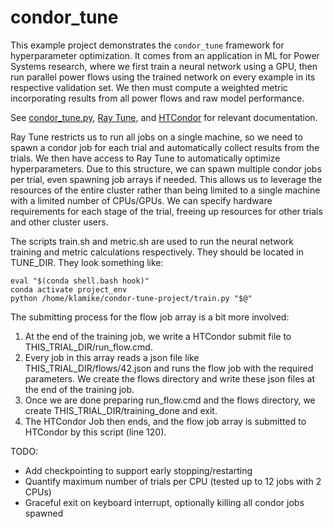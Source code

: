 # condor_tune

This example project demonstrates the `condor_tune` framework for
hyperparameter optimization. It comes from an application in ML for
Power Systems research, where we first train a neural network using a
GPU, then run parallel power flows using the trained network on every
example in its respective validation set. We then must compute a weighted
metric incorporating results from all power flows and raw model performance.

See [condor_tune.py](condor_tune.py), [Ray Tune](https://docs.ray.io/en/latest/tune/index.html), and [HTCondor](https://htcondor.readthedocs.io/en/feature/apis/python-bindings/index.html) for relevant documentation.

Ray Tune restricts us to run all jobs on a single machine, so we need
to spawn a condor job for each trial and automatically collect results
from the trials. We then have access to Ray Tune to automatically
optimize hyperparameters. Due to this structure, we can spawn multiple
condor jobs per trial, even spawning job arrays if needed. This allows
us to leverage the resources of the entire cluster rather than being
limited to a single machine with a limited number of CPUs/GPUs. We can
specify hardware requirements for each stage of the trial, freeing up
resources for other trials and other cluster users.

The scripts train.sh and metric.sh are used to run the neural
network training and metric calculations respectively. They should be
located in TUNE_DIR. They look something like:

    eval "$(conda shell.bash hook)"
    conda activate project_env
    python /home/klamike/condor-tune-project/train.py "$@"


The submitting process for the flow job array is a bit more involved:
1. At the end of the training job, we write a HTCondor submit file to
   THIS_TRIAL_DIR/run_flow.cmd.
2. Every job in this array reads a json file like THIS_TRIAL_DIR/flows/42.json
   and runs the flow job with the required parameters. We create the flows
   directory and write these json files at the end of the training job.
3. Once we are done preparing run_flow.cmd and the flows directory, we create
   THIS_TRIAL_DIR/training_done and exit.
4. The HTCondor Job then ends, and the flow job array is submitted to
   HTCondor by this script (line 120).

TODO: 
- Add checkpointing to support early stopping/restarting
- Quantify maximum number of trials per CPU (tested up to 12 jobs with 2 CPUs)
- Graceful exit on keyboard interrupt, optionally killing all condor jobs spawned
